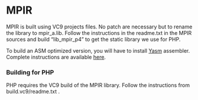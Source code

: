 # MPIR

MPIR is built using VC9 projects files. No patch are necessary but to rename
the library to mpir_a.lib. Follow the instructions in the readme.txt in the
MPIR sources and build “lib_mpir_p4” to get the static library we use for PHP.

To build an ASM optimized version, you will have to install
[Yasm](http://www.tortall.net/projects/yasm/) assembler. Complete instructions
are available
[here](http://www.tortall.net/projects/yasm/wiki/VisualStudio2005).

### Building for PHP

PHP requires the VC9 build of the MPIR library. Follow the instructions from build.vc9/readme.txt .
